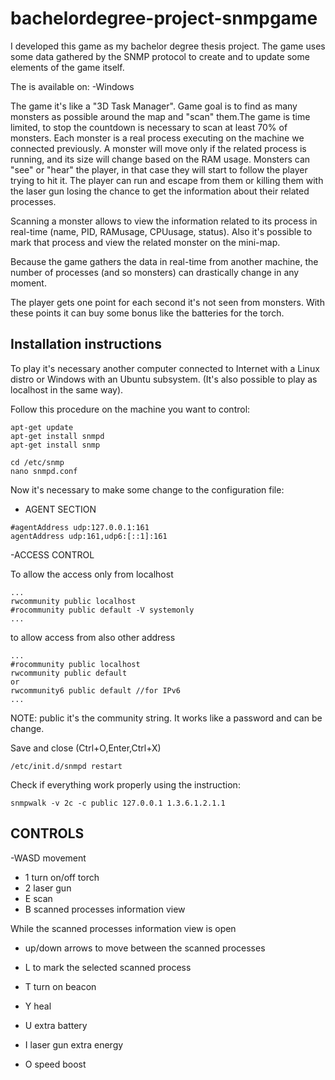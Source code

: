 # bachelordegree-project-snmpgame

I developed this game as my bachelor degree thesis project. The game uses some data gathered by the SNMP protocol to create and to update some elements of the game itself. 

The is available on:
-Windows

The game it's like a "3D Task Manager". Game goal is to find as many monsters as possible around the map and "scan" them.The game is time limited, to stop the countdown is necessary to scan at least 70% of monsters. Each monster is a real process executing on the machine we connected previously. A monster will move only if the related process is running, and its size will change based on the RAM usage. Monsters can "see" or "hear" the player, in that case they will start to follow the player trying to hit it. The player can run and escape from them or killing them with the laser gun losing the chance to get the information about their related processes.

Scanning a monster allows to view the information related to its process in real-time (name, PID, RAMusage, CPUusage, status). Also it's possible to mark that process and view the related monster on the mini-map.

Because the game gathers the data in real-time from another machine, the number of processes (and so monsters) can drastically change in any moment.

The player gets one point for each second it's not seen from monsters. With these points it can buy some bonus like the batteries for the torch.

## Installation instructions

To play it's necessary another computer connected to Internet with a Linux distro or Windows with an Ubuntu subsystem. (It's also possible to play as localhost in the same way).

Follow this procedure on the machine you want to control:

```
apt-get update
apt-get install snmpd
apt-get install snmp

cd /etc/snmp
nano snmpd.conf
```

Now it's necessary to make some change to the configuration file:

- AGENT SECTION
```
#agentAddress udp:127.0.0.1:161
agentAddress udp:161,udp6:[::1]:161
```

-ACCESS CONTROL

To allow the access only from localhost
```
...
rwcommunity public localhost
#rocommunity public default -V systemonly
...
```
to allow access from also other address

```
...
#rocommunity public localhost
rwcommunity public default 
or
rwcommunity6 public default //for IPv6
...
```

NOTE: public it's the community string. It works like a password and can be change.

Save and close (Ctrl+O,Enter,Ctrl+X)

```
/etc/init.d/snmpd restart
```

Check if everything work properly using the instruction:
```
snmpwalk -v 2c -c public 127.0.0.1 1.3.6.1.2.1.1
```

## CONTROLS

-WASD movement
- 1 turn on/off torch
- 2 laser gun
- E scan
- B scanned processes information view

While the scanned processes information view is open
- up/down arrows to move between the scanned processes
- L to mark the selected scanned process

- T turn on beacon
- Y heal
- U extra battery
- I laser gun extra energy
- O speed boost






